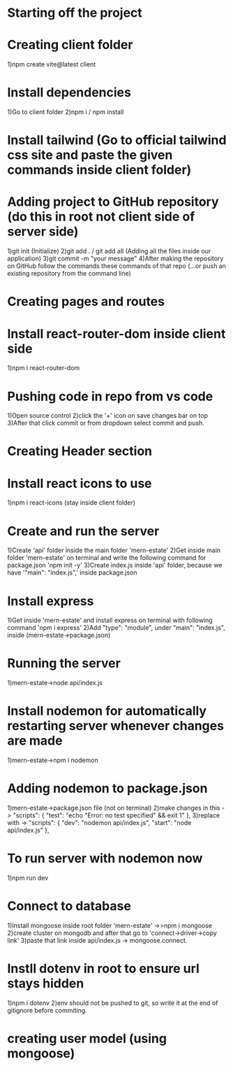 # Starting off the project

# Creating client folder
1)npm create vite@latest client

# Install dependencies
1)Go to client folder 
2)npm i / npm install

# Install tailwind (Go to official tailwind css site and paste the given commands inside client folder)

# Adding project to GitHub repository (do this in root not client side of server side)
1)git init (Initialize)
2)git add . / git add all (Adding all the files inside our application)
3)git commit -m "your message"
4)After making the repository on GitHub follow the commands these commands of that repo 
(…or push an existing repository from the command line)


# Creating pages and routes

# Install react-router-dom inside client side
1)npm i react-router-dom

# Pushing code in repo from vs code
1)Open source control
2)click the '+' icon on save changes bar on top
3)After that click commit or from dropdown select commit and push.

# Creating Header section

# Install react icons to use 
1)npm i react-icons (stay inside client folder)

# Create and run the server
1)Create 'api' folder inside the main folder 'mern-estate'
2)Get inside main folder 'mern-estate' on terminal and write the following command for package.json 'npm init -y'
3)Create index.js inside 'api' folder, because we have '"main": "index.js",' inside package.json

# Install express
1)Get inside 'mern-estate' and install express on terminal with following command 'npm i express'
2)Add "type": "module", under "main": "index.js", inside (mern-estate->package.json)

# Running the server
1)mern-estate->node api/index.js

# Install nodemon for automatically restarting server whenever changes are made
1)mern-estate->npm i nodemon 

# Adding nodemon to package.json
1)mern-estate->package.json file (not on terminal)
2)make changes in this -> "scripts": {
    "test": "echo \"Error: no test specified\" && exit 1"
  },
3)replace with -> "scripts": {
    "dev": "nodemon api/index.js",
    "start": "node api/index.js"
  },

# To run server with nodemon now
1)npm run dev

# Connect to database
1)Install mongoose inside root folder 'mern-estate' ->>npm i mongoose
2)create cluster on mongodb and after that go to 'connect->driver->copy link' 
3)paste that link inside api/index.js -> mongoose.connect.

# Instll dotenv in root to ensure url stays hidden
1)npm i dotenv
2)env should not be pushed to git, so write it at the end of gitignore before commiting.

# creating user model (using mongoose)
